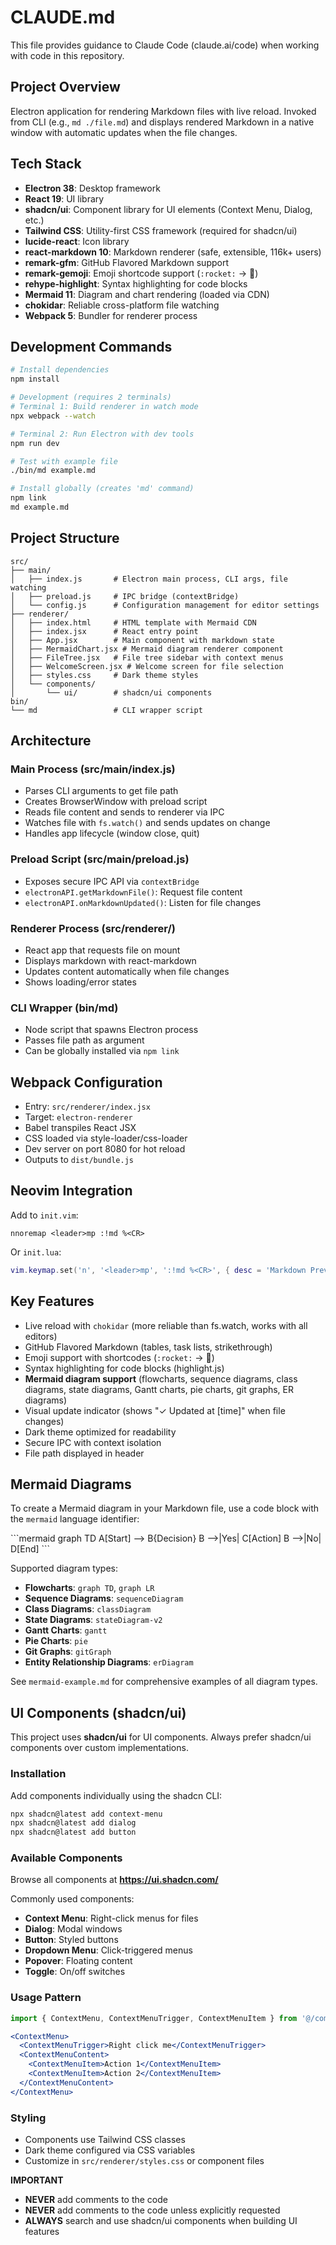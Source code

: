 # CLAUDE.md

This file provides guidance to Claude Code (claude.ai/code) when working with code in this repository.

## Project Overview

Electron application for rendering Markdown files with live reload. Invoked from CLI (e.g., `md ./file.md`) and displays rendered Markdown in a native window with automatic updates when the file changes.

## Tech Stack

- **Electron 38**: Desktop framework
- **React 19**: UI library
- **shadcn/ui**: Component library for UI elements (Context Menu, Dialog, etc.)
- **Tailwind CSS**: Utility-first CSS framework (required for shadcn/ui)
- **lucide-react**: Icon library
- **react-markdown 10**: Markdown renderer (safe, extensible, 116k+ users)
- **remark-gfm**: GitHub Flavored Markdown support
- **remark-gemoji**: Emoji shortcode support (`:rocket:` → 🚀)
- **rehype-highlight**: Syntax highlighting for code blocks
- **Mermaid 11**: Diagram and chart rendering (loaded via CDN)
- **chokidar**: Reliable cross-platform file watching
- **Webpack 5**: Bundler for renderer process

## Development Commands

```bash
# Install dependencies
npm install

# Development (requires 2 terminals)
# Terminal 1: Build renderer in watch mode
npx webpack --watch

# Terminal 2: Run Electron with dev tools
npm run dev

# Test with example file
./bin/md example.md

# Install globally (creates 'md' command)
npm link
md example.md
```

## Project Structure

```
src/
├── main/
│   ├── index.js       # Electron main process, CLI args, file watching
│   ├── preload.js     # IPC bridge (contextBridge)
│   └── config.js      # Configuration management for editor settings
├── renderer/
│   ├── index.html     # HTML template with Mermaid CDN
│   ├── index.jsx      # React entry point
│   ├── App.jsx        # Main component with markdown state
│   ├── MermaidChart.jsx # Mermaid diagram renderer component
│   ├── FileTree.jsx   # File tree sidebar with context menus
│   ├── WelcomeScreen.jsx # Welcome screen for file selection
│   ├── styles.css     # Dark theme styles
│   └── components/
│       └── ui/        # shadcn/ui components
bin/
└── md                 # CLI wrapper script
```

## Architecture

### Main Process (src/main/index.js)
- Parses CLI arguments to get file path
- Creates BrowserWindow with preload script
- Reads file content and sends to renderer via IPC
- Watches file with `fs.watch()` and sends updates on change
- Handles app lifecycle (window close, quit)

### Preload Script (src/main/preload.js)
- Exposes secure IPC API via `contextBridge`
- `electronAPI.getMarkdownFile()`: Request file content
- `electronAPI.onMarkdownUpdated()`: Listen for file changes

### Renderer Process (src/renderer/)
- React app that requests file on mount
- Displays markdown with react-markdown
- Updates content automatically when file changes
- Shows loading/error states

### CLI Wrapper (bin/md)
- Node script that spawns Electron process
- Passes file path as argument
- Can be globally installed via `npm link`

## Webpack Configuration

- Entry: `src/renderer/index.jsx`
- Target: `electron-renderer`
- Babel transpiles React JSX
- CSS loaded via style-loader/css-loader
- Dev server on port 8080 for hot reload
- Outputs to `dist/bundle.js`

## Neovim Integration

Add to `init.vim`:
```vim
nnoremap <leader>mp :!md %<CR>
```

Or `init.lua`:
```lua
vim.keymap.set('n', '<leader>mp', ':!md %<CR>', { desc = 'Markdown Preview' })
```

## Key Features

- Live reload with `chokidar` (more reliable than fs.watch, works with all editors)
- GitHub Flavored Markdown (tables, task lists, strikethrough)
- Emoji support with shortcodes (`:rocket:` → 🚀)
- Syntax highlighting for code blocks (highlight.js)
- **Mermaid diagram support** (flowcharts, sequence diagrams, class diagrams, state diagrams, Gantt charts, pie charts, git graphs, ER diagrams)
- Visual update indicator (shows "✓ Updated at [time]" when file changes)
- Dark theme optimized for readability
- Secure IPC with context isolation
- File path displayed in header

## Mermaid Diagrams

To create a Mermaid diagram in your Markdown file, use a code block with the `mermaid` language identifier:

\`\`\`mermaid
graph TD
    A[Start] --> B{Decision}
    B -->|Yes| C[Action]
    B -->|No| D[End]
\`\`\`

Supported diagram types:
- **Flowcharts**: `graph TD`, `graph LR`
- **Sequence Diagrams**: `sequenceDiagram`
- **Class Diagrams**: `classDiagram`
- **State Diagrams**: `stateDiagram-v2`
- **Gantt Charts**: `gantt`
- **Pie Charts**: `pie`
- **Git Graphs**: `gitGraph`
- **Entity Relationship Diagrams**: `erDiagram`

See `mermaid-example.md` for comprehensive examples of all diagram types.

## UI Components (shadcn/ui)

This project uses **shadcn/ui** for UI components. Always prefer shadcn/ui components over custom implementations.

### Installation

Add components individually using the shadcn CLI:
```bash
npx shadcn@latest add context-menu
npx shadcn@latest add dialog
npx shadcn@latest add button
```

### Available Components

Browse all components at **https://ui.shadcn.com/**

Commonly used components:
- **Context Menu**: Right-click menus for files
- **Dialog**: Modal windows
- **Button**: Styled buttons
- **Dropdown Menu**: Click-triggered menus
- **Popover**: Floating content
- **Toggle**: On/off switches

### Usage Pattern

```jsx
import { ContextMenu, ContextMenuTrigger, ContextMenuItem } from '@/components/ui/context-menu'

<ContextMenu>
  <ContextMenuTrigger>Right click me</ContextMenuTrigger>
  <ContextMenuContent>
    <ContextMenuItem>Action 1</ContextMenuItem>
    <ContextMenuItem>Action 2</ContextMenuItem>
  </ContextMenuContent>
</ContextMenu>
```

### Styling

- Components use Tailwind CSS classes
- Dark theme configured via CSS variables
- Customize in `src/renderer/styles.css` or component files

**IMPORTANT**

- **NEVER** add comments to the code
- **NEVER** add comments to the code unless explicitly requested
- **ALWAYS** search and use shadcn/ui components when building UI features